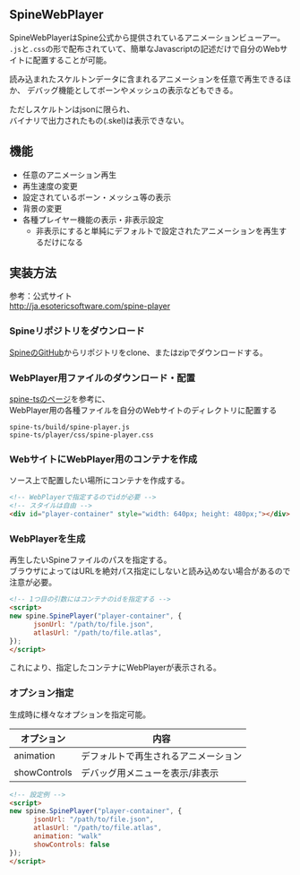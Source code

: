 ## SpineWebPlayer
SpineWebPlayerはSpine公式から提供されているアニメーションビューアー。  
`.js`と`.css`の形で配布されていて、簡単なJavascriptの記述だけで自分のWebサイトに配置することが可能。

読み込まれたスケルトンデータに含まれるアニメーションを任意で再生できるほか、
デバッグ機能としてボーンやメッシュの表示などもできる。  

ただしスケルトンはjsonに限られ、  
バイナリで出力されたもの(.skel)は表示できない。

## 機能
* 任意のアニメーション再生
* 再生速度の変更
* 設定されているボーン・メッシュ等の表示
* 背景の変更
* 各種プレイヤー機能の表示・非表示設定
  - 非表示にすると単純にデフォルトで設定されたアニメーションを再生するだけになる

## 実装方法
参考：公式サイト  
http://ja.esotericsoftware.com/spine-player

### Spineリポジトリをダウンロード
[SpineのGitHub](https://github.com/EsotericSoftware/spine-runtimes)からリポジトリをclone、またはzipでダウンロードする。

### WebPlayer用ファイルのダウンロード・配置
[spine-tsのページ](https://github.com/EsotericSoftware/spine-runtimes/tree/3.8/spine-ts)を参考に、  
WebPlayer用の各種ファイルを自分のWebサイトのディレクトリに配置する

```
spine-ts/build/spine-player.js
spine-ts/player/css/spine-player.css
```

### WebサイトにWebPlayer用のコンテナを作成
ソース上で配置したい場所にコンテナを作成する。

```html
<!-- WebPlayerで指定するのでidが必要 -->
<!-- スタイルは自由 -->
<div id="player-container" style="width: 640px; height: 480px;"></div>
```

### WebPlayerを生成
再生したいSpineファイルのパスを指定する。  
ブラウザによってはURLを絶対パス指定にしないと読み込めない場合があるので注意が必要。
```html
<!-- 1つ目の引数にはコンテナのidを指定する -->
<script>
new spine.SpinePlayer("player-container", {
      jsonUrl: "/path/to/file.json",
      atlasUrl: "/path/to/file.atlas",
});
</script>
```

これにより、指定したコンテナにWebPlayerが表示される。

### オプション指定
生成時に様々なオプションを指定可能。


オプション     | 内容
-------------|----------
animation    | デフォルトで再生されるアニメーション
showControls | デバッグ用メニューを表示/非表示

```html
<!-- 設定例 -->
<script>
new spine.SpinePlayer("player-container", {
      jsonUrl: "/path/to/file.json",
      atlasUrl: "/path/to/file.atlas",
      animation: "walk"
      showControls: false
});
</script>
```